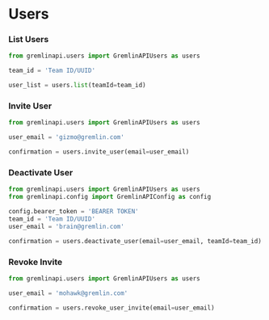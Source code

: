 # Users

### List Users

```python
from gremlinapi.users import GremlinAPIUsers as users

team_id = 'Team ID/UUID'

user_list = users.list(teamId=team_id)
```

### Invite User
```python
from gremlinapi.users import GremlinAPIUsers as users

user_email = 'gizmo@gremlin.com'

confirmation = users.invite_user(email=user_email)
```

### Deactivate User
```python
from gremlinapi.users import GremlinAPIUsers as users
from gremlinapi.config import GremlinAPIConfig as config

config.bearer_token = 'BEARER TOKEN'
team_id = 'Team ID/UUID'
user_email = 'brain@gremlin.com'

confirmation = users.deactivate_user(email=user_email, teamId=team_id)
```

### Revoke Invite
```python
from gremlinapi.users import GremlinAPIUsers as users

user_email = 'mohawk@gremlin.com'

confirmation = users.revoke_user_invite(email=user_email)
```

